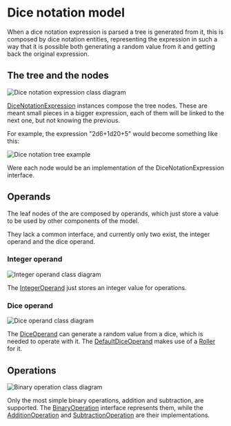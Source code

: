 # Dice notation model

When a dice notation expression is parsed a tree is generated from it, this is composed by dice notation entities, representing the expression in such a way that it is possible both generating a random value from it and getting back the original expression.

## The tree and the nodes

![Dice notation expression class diagram][dice_notation_expression-class_diagram]

[DiceNotationExpression][dice_notation_expression] instances compose the tree nodes. These are meant small pieces in a bigger expression, each of them will be linked to the next one, but not knowing the previous.

For example, the expression "2d6+1d20+5" would become something like this:

![Dice notation tree example][dice_notation_expression-tree_example]

Were each node would be an implementation of the DiceNotationExpression interface.

## Operands

The leaf nodes of the are composed by operands, which just store a value to be used by other components of the model.

They lack a common interface, and currently only two exist, the integer operand and the dice operand.

### Integer operand

![Integer operand class diagram][integer_operand-class_diagram]

The [IntegerOperand][integer_operand] just stores an integer value for operations.

### Dice operand

![Dice operand class diagram][dice_operand-class_diagram]

The [DiceOperand][dice_operand] can generate a random value from a dice, which is needed to operate with it. The [DefaultDiceOperand][default_dice_operand] makes use of a [Roller][roller-doc] for it.

## Operations

![Binary operation class diagram][binary_operation-class_diagram]

Only the most simple binary operations, addition and subtraction, are supported. The [BinaryOperation][binary_operation] interface represents them, while the [AdditionOperation][addition_operation] and [SubtractionOperation][subtraction_operation] are their implementations.

[binary_operation-class_diagram]: ./images/binary_operation_class_diagram.png
[dice_notation_expression-class_diagram]: ./images/dice_notation_class_diagram.png
[dice_operand-class_diagram]: ./images/dice_operand_class_diagram.png
[integer_operand-class_diagram]: ./images/integer_operand_class_diagram.png

[dice_notation_expression-tree_example]: ./images/dice_notation_tree_example.png

[roller-doc]: ./dice.html

[dice_notation_expression]: ./apidocs/com/bernardomg/tabletop/dice/notation/DiceNotationExpression.html

[integer_operand]: ./apidocs/com/bernardomg/tabletop/dice/notation/operand/IntegerOperand.html
[dice_operand]: ./apidocs/com/bernardomg/tabletop/dice/notation/operand/DiceOperand.html
[default_dice_operand]: ./apidocs/com/bernardomg/tabletop/dice/notation/operand/DefaultDiceOperand.html

[binary_operation]: ./apidocs/com/bernardomg/tabletop/dice/notation/operation/BinaryOperation.html
[addition_operation]: ./apidocs/com/bernardomg/tabletop/dice/notation/operation/AdditionOperation.html
[subtraction_operation]: ./apidocs/com/bernardomg/tabletop/dice/notation/operation/SubtractionOperation.html
